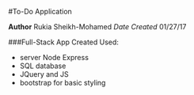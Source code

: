 #To-Do Application

**Author** Rukia Sheikh-Mohamed
*Date Created* 01/27/17

###Full-Stack App Created
Used:
* server Node Express
* SQL database
* JQuery and JS
* bootstrap for basic styling
